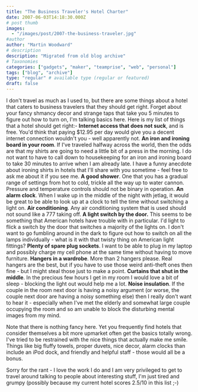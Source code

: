 ```yaml
---
title: "The Business Traveler's Hotel Charter"
date: 2007-06-03T14:18:30.000Z
# post thumb
images:
  - "/images/post/2007-the-business-traveler.jpg"
#author
author: "Martin Woodward"
# description
description: "Migrated from old blog archive"
# Taxonomies
categories: ["gadgets", "maker", "teamprise", "web", "personal"]
tags: ["blog", "archive"]
type: "regular" # available type (regular or featured)
draft: false
---
```

I don't travel as much as I used to, but there are some things about a hotel that caters to business travelers that they should get right.  Forget about your fancy shmancy decor and strange taps that take you 5 minutes to figure out how to turn on, I'm talking basics here.  Here is my list of things that a hotel should get right:-  **Internet access that does not suck**, and is free.  You'd think that paying $12.95 per day would give you a decent internet connection wouldn't you - well apparently not. **An iron and ironing board in your room**.  If I've traveled halfway across the world, then the odds are that my shirts are going to need a little bit of a press in the morning.  I do not want to have to call down to housekeeping for an iron and ironing board to take 30 minutes to arrive when I am already late.  I have a funny anecdote about ironing shirts in hotels that I'll share with you sometime - feel free to ask me about it if you see me.  **A good shower**.  One that you has a gradual range of settings from hot to cold, trickle all the way up to water cannon.  Pressure and temperature controls should not be binary in operation.  **An alarm clock**. When I wake up in the middle of the night with jetlag, it would be great to be able to look up at a clock to tell the time without switching a light on. **Air conditioning**.  Any air conditioning system that is used should not sound like a 777 taking off. **A light switch by the door.**  This seems to be something that American hotels have trouble with in particular.  I'd light to flick a switch by the door that switches a majority of the lights on.  I don't want to go fumbling around in the dark to figure out how to switch on all the lamps individually - what is it with that twisty thing on American light fittings? **Plenty of spare plug sockets**.  I want to be able to plug in my laptop and possibly charge my cell phone at the same time without having to move furniture. **Hangers in a wardrobe**.  More than 2 hangers please.  Real hangers are the best, but if you have to use those weird anti-theft ones then fine - but I might steal those just to make a point. **Curtains that shut in the middle**.  In the precious few hours I get in my room I would love a bit of sleep - blocking the light out would help me a lot. **Noise insulation**.  If the couple in the room next door is having a noisy argument (or worse, the couple next door are having a noisy something else) then I really don't want to hear it - especially when I've met the elderly and somewhat large couple occupying the room and so am unable to block the disturbing mental images from my mind. 

Note that there is nothing fancy here.  Yet you frequently find hotels that consider themselves a bit more upmarket often get the basics totally wrong.  I've tried to be restrained with the nice things that actually make me smile.  Things like big fluffy towels, proper duvets, nice decor, alarm clocks than include an iPod dock, and friendly and helpful staff - those would all be a bonus. 

Sorry for the rant - I love the work I do and I am very privileged to get to travel around talking to people about interesting stuff, I'm just tired and grumpy (possibly because my current hotel scores 2.5/10 in this list ;-)